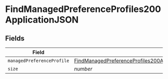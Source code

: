 # FindManagedPreferenceProfiles200ApplicationJSON


## Fields

| Field                                                                                                                                                                         | Type                                                                                                                                                                          | Required                                                                                                                                                                      | Description                                                                                                                                                                   | Example                                                                                                                                                                       |
| ----------------------------------------------------------------------------------------------------------------------------------------------------------------------------- | ----------------------------------------------------------------------------------------------------------------------------------------------------------------------------- | ----------------------------------------------------------------------------------------------------------------------------------------------------------------------------- | ----------------------------------------------------------------------------------------------------------------------------------------------------------------------------- | ----------------------------------------------------------------------------------------------------------------------------------------------------------------------------- |
| `managedPreferenceProfile`                                                                                                                                                    | [FindManagedPreferenceProfiles200ApplicationJSONManagedPreferenceProfile](../../models/operations/findmanagedpreferenceprofiles200applicationjsonmanagedpreferenceprofile.md) | :heavy_minus_sign:                                                                                                                                                            | N/A                                                                                                                                                                           |                                                                                                                                                                               |
| `size`                                                                                                                                                                        | *number*                                                                                                                                                                      | :heavy_minus_sign:                                                                                                                                                            | N/A                                                                                                                                                                           | 1                                                                                                                                                                             |